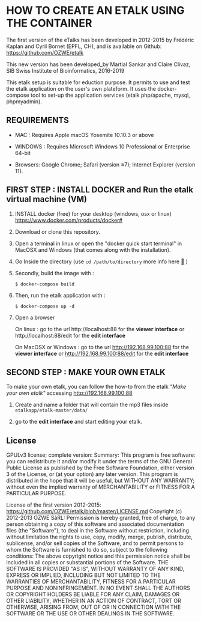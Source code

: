 # HOW TO CREATE AN ETALK USING THE CONTAINER 

The first version of the eTalks has been developed in 2012-2015 by Frédéric Kaplan and Cyril Bornet (EPFL, CH), and is available on Github: https://github.com/OZWE/etalk

This new version has been developed_by Martial Sankar and Claire Clivaz, SIB Swiss Institute of Bioinformatics, 2016-2019

This etalk setup is suitable for eduction purpose. It permits to use and test the etalk application on the user's own plateform. It uses the docker-compose tool to set-up the application services (etalk php/apache, mysql, phpmyadmin). 


## REQUIREMENTS

- MAC : Requires Apple macOS Yosemite 10.10.3 or above

- WINDOWS : Requires Microsoft Windows 10 Professional or Enterprise 64-bit

- Browsers: Google Chrome; Safari (version ≥7); Internet Explorer (version 11).



## FIRST STEP : INSTALL DOCKER and Run the etalk virtual machine (VM)

1. INSTALL docker (free) for your desktop (windows, osx or linux) https://www.docker.com/products/docker#

2. Download or clone this repository.

3. Open a terminal in linux or open the "docker quick start terminal" in MacOSX and Windows (that comes along with the installation).

4. Go Inside the directory (use `cd /path/to/directory` more info here [:link:]( https://fr.wikipedia.org/wiki/Cd_(commande)) )

5. Secondly, build the image with : 

	```
	$ docker-compose build
	```

6. Then, run the etalk application with :

	```
	$ docker-compose up -d
	```

7. Open a browser

	On linux : 
	go to the url http://localhost:88 for the  __viewer interface__ or http://localhost:88/edit for the __edit interface__

	On MacOSX or Windows :
	go to the url http://192.168.99.100:88 for the __viewer interface__ or http://192.168.99.100:88/edit for the __edit interface__


## SECOND STEP : MAKE YOUR OWN ETALK

To make your own etalk, you can follow the how-to from the etalk _"Make your own etalk"_ accessing http://192.168.99.100:88
 
1. Create and name a folder that will contain the mp3 files inside `etalkapp/etalk-master/data/`

2. go to the __edit interface__  and start editing your etalk.

## License

GPULv3 license; complete version: 
Summary: This program is free software: you can redistribute it and/or modify it under the terms of the GNU General Public License as published by the Free Software Foundation, either version 3 of the License, or (at your option) any later version. This program is distributed in the hope that it will be useful, but WITHOUT ANY WARRANTY; without even the implied warranty of MERCHANTABILITY or FITNESS FOR A PARTICULAR PURPOSE.

License of the first version 2012-2015: https://github.com/OZWE/etalk/blob/master/LICENSE.md
Copyright (c) 2012-2013 OZWE SàRL: Permission is hereby granted, free of charge, to any person obtaining a copy of this software and associated documentation files (the "Software"), to deal in the Software without restriction, including without limitation the rights to use, copy, modify, merge, publish, distribute, sublicense, and/or sell copies of the Software, and to permit persons to whom the Software is furnished to do so, subject to the following conditions: The above copyright notice and this permission notice shall be included in all copies or substantial portions of the Software. THE SOFTWARE IS PROVIDED "AS IS", WITHOUT WARRANTY OF ANY KIND, EXPRESS OR IMPLIED, INCLUDING BUT NOT LIMITED TO THE WARRANTIES OF MERCHANTABILITY, FITNESS FOR A PARTICULAR PURPOSE AND NONINFRINGEMENT. IN NO EVENT SHALL THE AUTHORS OR COPYRIGHT HOLDERS BE LIABLE FOR ANY CLAIM, DAMAGES OR OTHER LIABILITY, WHETHER IN AN ACTION OF CONTRACT, TORT OR OTHERWISE, ARISING FROM, OUT OF OR IN CONNECTION WITH THE SOFTWARE OR THE USE OR OTHER DEALINGS IN THE SOFTWARE.
